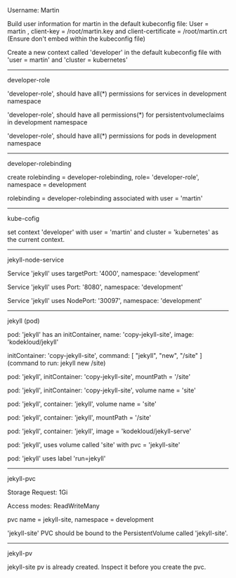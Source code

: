 Username: Martin

Build user information for martin in the default kubeconfig file: User = martin , client-key = /root/martin.key and client-certificate = /root/martin.crt (Ensure don't embed within the kubeconfig file)

Create a new context called 'developer' in the default kubeconfig file with 'user = martin' and 'cluster = kubernetes'

----------------------------------------------------------------------------------------

developer-role

'developer-role', should have all(*) permissions for services in development namespace

'developer-role', should have all permissions(*) for persistentvolumeclaims in development namespace

'developer-role', should have all(*) permissions for pods in development namespace

----------------------------------------------------------------------------------------

developer-rolebinding

create rolebinding = developer-rolebinding, role= 'developer-role', namespace = development

rolebinding = developer-rolebinding associated with user = 'martin'

----------------------------------------------------------------------------------------

kube-cofig

set context 'developer' with user = 'martin' and cluster = 'kubernetes' as the current context.

----------------------------------------------------------------------------------------

jekyll-node-service

Service 'jekyll' uses targetPort: '4000', namespace: 'development'

Service 'jekyll' uses Port: '8080', namespace: 'development'

Service 'jekyll' uses NodePort: '30097', namespace: 'development'

----------------------------------------------------------------------------------------

jekyll (pod)

pod: 'jekyll' has an initContainer, name: 'copy-jekyll-site', image: 'kodekloud/jekyll'

initContainer: 'copy-jekyll-site', command: [ "jekyll", "new", "/site" ] (command to run: jekyll new /site)

pod: 'jekyll', initContainer: 'copy-jekyll-site', mountPath = '/site'

pod: 'jekyll', initContainer: 'copy-jekyll-site', volume name = 'site'

pod: 'jekyll', container: 'jekyll', volume name = 'site'

pod: 'jekyll', container: 'jekyll', mountPath = '/site'

pod: 'jekyll', container: 'jekyll', image = 'kodekloud/jekyll-serve'

pod: 'jekyll', uses volume called 'site' with pvc = 'jekyll-site'

pod: 'jekyll' uses label 'run=jekyll'

----------------------------------------------------------------------------------------

jekyll-pvc

Storage Request: 1Gi

Access modes: ReadWriteMany

pvc name = jekyll-site, namespace = development

'jekyll-site' PVC should be bound to the PersistentVolume called 'jekyll-site'.

----------------------------------------------------------------------------------------

jekyll-pv

jekyll-site pv is already created. Inspect it before you create the pvc.